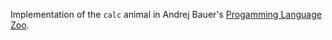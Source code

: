 Implementation of the `calc` animal in Andrej Bauer's [Progamming Language Zoo](http://andrej.com/plzoo/).
